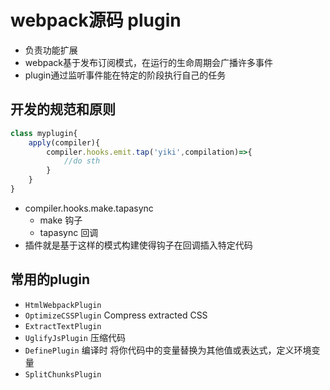 # webpack源码 plugin
- 负责功能扩展
- webpack基于发布订阅模式，在运行的生命周期会广播许多事件
- plugin通过监听事件能在特定的阶段执行自己的任务

## 开发的规范和原则
``` js
class myplugin{
    apply(compiler){
        compiler.hooks.emit.tap('yiki',compilation)=>{
            //do sth
        }
    }
}
```

- compiler.hooks.make.tapasync
    - make 钩子
    - tapasync 回调
- 插件就是基于这样的模式构建使得钩子在回调插入特定代码

## 常用的plugin
- `HtmlWebpackPlugin`
- `OptimizeCSSPlugin` Compress extracted CSS
- `ExtractTextPlugin`
- `UglifyJsPlugin` 压缩代码
- `DefinePlugin` 编译时 将你代码中的变量替换为其他值或表达式，定义环境变量
- `SplitChunksPlugin`